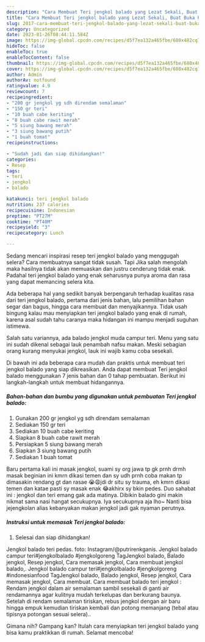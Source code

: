 ```yaml
---
description: "Cara Membuat Teri jengkol balado yang Lezat Sekali, Buat Buka Puasa Lezat Sekali"
title: "Cara Membuat Teri jengkol balado yang Lezat Sekali, Buat Buka Puasa Lezat Sekali"
slug: 2017-cara-membuat-teri-jengkol-balado-yang-lezat-sekali-buat-buka-puasa-lezat-sekali
category: Uncategorized
date: 2023-01-26T08:44:11.584Z
image: https://img-global.cpcdn.com/recipes/d5f7ea132a465fbe/680x482cq70/teri-jengkol-balado-foto-resep-utama.jpg
hideToc: false
enableToc: true
enableTocContent: false
thumbnail: https://img-global.cpcdn.com/recipes/d5f7ea132a465fbe/680x482cq70/teri-jengkol-balado-foto-resep-utama.jpg
cover: https://img-global.cpcdn.com/recipes/d5f7ea132a465fbe/680x482cq70/teri-jengkol-balado-foto-resep-utama.jpg
author: Admin
authorAv: notfound
ratingvalue: 4.9
reviewcount: 7
recipeingredient:
- "200 gr jengkol yg sdh direndam semalaman"
- "150 gr teri"
- "10 buah cabe keriting"
- "8 buah cabe rawit merah"
- "5 siung bawang merah"
- "3 siung bawang putih"
- "1 buah tomat"
recipeinstructions:

- "Sudah jadi dan siap dihidangkan!"
categories:
- Resep
tags:
- teri
- jengkol
- balado

katakunci: teri jengkol balado 
nutrition: 237 calories
recipecuisine: Indonesian
preptime: "PT27M"
cooktime: "PT40M"
recipeyield: "3"
recipecategory: Lunch

---
```



Sedang mencari inspirasi resep teri jengkol balado yang menggugah selera? Cara membuatnya sangat tidak susah. Tapi Jika salah mengolah maka hasilnya tidak akan memuaskan dan justru cenderung tidak enak. Padahal teri jengkol balado yang enak seharusnya punya aroma dan rasa yang dapat memancing selera kita.


Ada beberapa hal yang sedikit banyak berpengaruh terhadap kualitas rasa dari teri jengkol balado, pertama dari jenis bahan, lalu pemilihan bahan segar dan bagus, hingga cara membuat dan menyajikannya. Tidak usah bingung kalau mau menyiapkan teri jengkol balado yang enak di rumah, karena asal sudah tahu caranya maka hidangan ini mampu menjadi suguhan istimewa.

Salah satu variannya, ada balado jengkol muda campur teri. Menu yang satu ini sudah dikenal sebagai lauk penambah nafsu makan. Meski sebagian orang kurang menyukai jengkol, lauk ini wajib kamu coba sesekali.


Di bawah ini ada beberapa cara mudah dan praktis untuk membuat teri jengkol balado yang siap dikreasikan. Anda dapat membuat Teri jengkol balado menggunakan 7 jenis bahan dan 0 tahap pembuatan. Berikut ini langkah-langkah untuk membuat hidangannya.

<!--inarticleads1-->

##### Bahan-bahan dan bumbu yang digunakan untuk pembuatan Teri jengkol balado:

1. Gunakan 200 gr jengkol yg sdh direndam semalaman
1. Sediakan 150 gr teri
1. Sediakan 10 buah cabe keriting
1. Siapkan 8 buah cabe rawit merah
1. Persiapkan 5 siung bawang merah
1. Siapkan 3 siung bawang putih
1. Sediakan 1 buah tomat


Baru pertama kali ini masak jengkol, suami sy org jawa tp gk prnh drmh masak beginian ini kmrn dikasi temen dan sy udh prnh coba makan tp dimasakin rendang gt dan rasae 😭😩jdi dr situ sy trauma, eh kmrn dikasi temen dan katae pasti sy masak enak 😂akhirx sy bkin pedes. Duo sahabat ini : jengkol dan teri emang gak ada matinya. Dibikin balado gini makin nikmat sama nasi hangat secukupnya. Iya secukupnya aja lho~ Nanti bisa jejengkolan alias kebanyakan makan jengkol jadi gak nyaman perutnya. 

<!--inarticleads2-->

##### Instruksi untuk memasak Teri jengkol balado:


1. Selesai dan siap dihidangkan!

Jengkol balado teri pedas. foto: Instagram/@putrirenkganis. Jengkol balado campur teri#jengkolbalado #jengkolgoreng TagJengkol balado, Balado jengkol, Resep jengkol, Cara memasak jengkol, Cara membuat jengkol balado,. Jengkol balado campur teri#jengkolbalado #jengkolgoreng #indonesianfood TagJengkol balado, Balado jengkol, Resep jengkol, Cara memasak jengkol, Cara membuat. Cara membuat balado teri jengkol : Rendam jengkol dalam air semalaman sambil sesekali di ganti air rendamannya agar kulitnya mudah terkelupas dan berkurang baunya. Setelah di rendam semalaman tiriskan, rebus jengkol dengan air baru hingga empuk kemudian tiriskan kembali dan potong memanjang (tebal atau tipisnya potongan sesuai selera).. 

Gimana nih? Gampang kan? Itulah cara menyiapkan teri jengkol balado yang bisa kamu praktikkan di rumah. Selamat mencoba!
